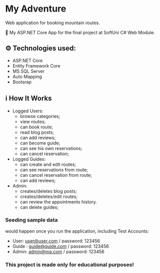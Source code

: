 # My Adventure
Web application for booking mountain routes.

:dart: My ASP.NET Core App for the final project at SoftUni C# Web Module.

## :gear: Technologies used:
- ASP.NET Core
- Entity Framework Core
- MS SQL Server
- Auto Мapping
- Bootsrap
## :information_source: How It Works

- Logged Users: 
  - browse categories;
  - view routes;
  - can book route;
  - read blog posts;
  - can add reviews;
  - can become guide;
  - can see his own reservations;
  - can cancel reservation;
- Logged Guides:
  - can create and edit routes;
  - can see reservations from route;
  - can cancel reservation from route;
  - can add reviews;
- Admin:
  - creates/deletes blog posts;
  - creates/deletes/edit routes;
  - can review the appointments history.
  - can delete guides;

### Seeding sample data
would happen once you run the application, including Test Accounts:
  - User: user@user.com / password: 123456
  - Guide : guide@guide.com / password: 123456
  - Admin: admin@ma.com / password: 123456

### This project is made only for educational purposes!

